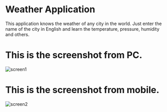 # Weather Application

This application knows the weather of any city in the world.
Just enter the name of the city in English and learn the temperature, pressure, humidity and others.

# This is the screenshot from PC.
![screen1](https://i.imgur.com/hiAupSu.png)

# This is the screenshot from mobile.
![screen2](https://i.imgur.com/wncpdeE.jpg)
